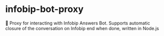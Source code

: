 # infobip-bot-proxy
🤖 Proxy for interacting with Infobip Answers Bot. Supports automatic closure of the conversation on Infobip end when done, written in Node.js
